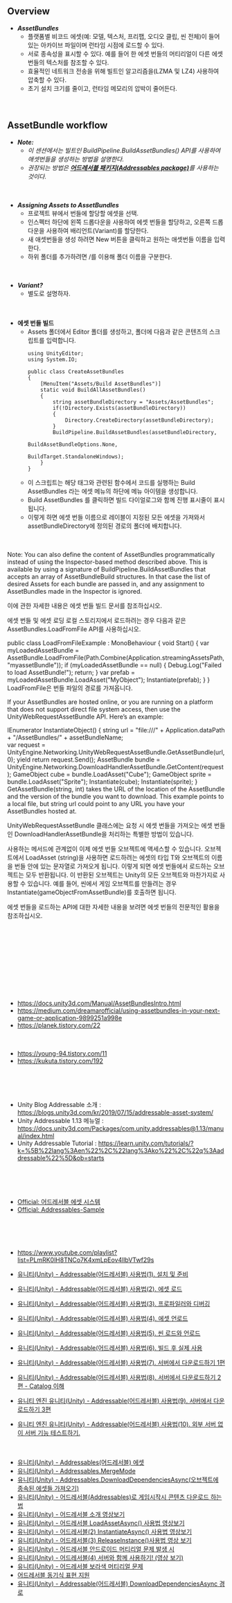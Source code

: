 ## Overview

- ***AssetBundles***
    - 플랫폼별 비코드 에셋(예: 모델, 텍스처, 프리팹, 오디오 클립, 씬 전체)이 들어 있는 아카이브 파일이며 런타임 시점에 로드할 수 있다.
    - 서로 종속성을 표시할 수 있다. 예를 들어 한 에셋 번들의 머티리얼이 다른 에셋 번들의 텍스처를 참조할 수 있다.
    - 효율적인 네트워크 전송을 위해 빌트인 알고리즘을(LZMA 및 LZ4) 사용하여 압축할 수 있다.
    - 초기 설치 크기를 줄이고, 런타임 메모리의 압박이 줄어든다.


　

## AssetBundle workflow

- ***Note:***
    - *이 센션에서는 빌트인 BuildPipeline.BuildAssetBundles() API를 사용하여 애셋번들을 생성하는 방법을 설명한다.*
    - *권장되는 방법은 [**어드레서블 패키지(Addressables package)**](https://docs.unity3d.com/Packages/com.unity.addressables@1.21/manual/index.html)를 사용하는 것이다.*


　

- ***Assigning Assets to AssetBundles***
    - 프로젝트 뷰에서 번들에 할당할 에셋을 선택.
    - 인스펙터 하단에 왼쪽 드롭다운을 사용하여 에셋 번들을 할당하고, 오른쪽 드롭다운을 사용하여 배리언트(Variant)를 할당한다.
    - 새 애셋번들을 생성 하려면 New 버튼을 클릭하고 원하는 애셋번들 이름을 입력한다.
    - 하위 폴더를 추가하려면 /를 이용해 폴더 이름을 구분한다.


　

- ***Variant?***
    - 별도로 설명하자.


　

- **에셋 번들 빌드**
    - Assets 폴더에서 Editor 폴더를 생성하고, 폴더에 다음과 같은 콘텐츠의 스크립트를 입력합니다.
        ```
        using UnityEditor;
        using System.IO;

        public class CreateAssetBundles
        {
            [MenuItem("Assets/Build AssetBundles")]
            static void BuildAllAssetBundles()
            {
                string assetBundleDirectory = "Assets/AssetBundles";
                if(!Directory.Exists(assetBundleDirectory))
                {
                    Directory.CreateDirectory(assetBundleDirectory);
                }
                BuildPipeline.BuildAssetBundles(assetBundleDirectory, 
                                                BuildAssetBundleOptions.None, 
                                                BuildTarget.StandaloneWindows);
            }
        }
        ```
    - 이 스크립트는 해당 태그와 관련된 함수에서 코드를 실행하는 Build AssetBundles 라는 에셋 메뉴의 하단에 메뉴 아이템을 생성합니다.
    - Build AssetBundles 를 클릭하면 빌드 다이얼로그와 함께 진행 표시줄이 표시됩니다.
    - 이렇게 하면 에셋 번들 이름으로 레이블이 지정된 모든 에셋을 가져와서 assetBundleDirectory에 정의된 경로의 폴더에 배치합니다.


　


Note: You can also define the content of AssetBundles programmatically instead of using the Inspector-based method described above. This is available by using a signature of BuildPipeline.BuildAssetBundles that accepts an array of AssetBundleBuild structures. In that case the list of desired Assets for each bundle are passed in, and any assignment to AssetBundles made in the Inspector is ignored.

이에 관한 자세한 내용은 에셋 번들 빌드 문서를 참조하십시오.

에셋 번들 및 에셋 로딩
로컬 스토리지에서 로드하려는 경우 다음과 같은 AssetBundles.LoadFromFile API를 사용하십시오.

public class LoadFromFileExample : MonoBehaviour {
    void Start() {
        var myLoadedAssetBundle 
            = AssetBundle.LoadFromFile(Path.Combine(Application.streamingAssetsPath, "myassetBundle"));
        if (myLoadedAssetBundle == null) {
            Debug.Log("Failed to load AssetBundle!");
            return;
        }
        var prefab = myLoadedAssetBundle.LoadAsset<GameObject>("MyObject");
        Instantiate(prefab);
    }
}
LoadFromFile은 번들 파일의 경로를 가져옵니다.

If your AssetBundles are hosted online, or you are running on a platform that does not support direct file system access, then use the UnityWebRequestAssetBundle API. Here’s an example:

IEnumerator InstantiateObject()
{
    string url = "file:///" + Application.dataPath + "/AssetBundles/" + assetBundleName;        
    var request 
        = UnityEngine.Networking.UnityWebRequestAssetBundle.GetAssetBundle(url, 0);
    yield return request.Send();
    AssetBundle bundle = UnityEngine.Networking.DownloadHandlerAssetBundle.GetContent(request);
    GameObject cube = bundle.LoadAsset<GameObject>("Cube");
    GameObject sprite = bundle.LoadAsset<GameObject>("Sprite");
    Instantiate(cube);
    Instantiate(sprite);
}
GetAssetBundle(string, int) takes the URL of the location of the AssetBundle and the version of the bundle you want to download. This example points to a local file, but string url could point to any URL you have your AssetBundles hosted at.

UnityWebRequestAssetBundle 클래스에는 요청 시 에셋 번들을 가져오는 에셋 번들인 DownloadHandlerAssetBundle을 처리하는 특별한 방법이 있습니다.

사용하는 메서드에 관계없이 이제 에셋 번들 오브젝트에 액세스할 수 있습니다. 오브젝트에서 LoadAsset<T> (string)을 사용하면 로드하려는 에셋의 타입 T와 오브젝트의 이름을 번들 안에 있는 문자열로 가져오게 됩니다. 이렇게 되면 에셋 번들에서 로드하는 오브젝트는 모두 반환됩니다. 이 반환된 오브젝트는 Unity의 모든 오브젝트와 마찬가지로 사용할 수 있습니다. 예를 들어, 씬에서 게임 오브젝트를 만들려는 경우 Instantiate(gameObjectFromAssetBundle)를 호출하면 됩니다.

에셋 번들을 로드하는 API에 대한 자세한 내용을 보려면 에셋 번들의 전문적인 활용을 참조하십시오.

























　

　

　

　

　


- https://docs.unity3d.com/Manual/AssetBundlesIntro.html
- https://medium.com/dreamarofficial/using-assetbundles-in-your-next-game-or-application-9899251a998e
- https://planek.tistory.com/22


　

- https://young-94.tistory.com/11
- https://kukuta.tistory.com/192

　

　

- Unity Blog Addressable 소개 : https://blogs.unity3d.com/kr/2019/07/15/addressable-asset-system/
- Unity Addressable 1.13 메뉴얼 : https://docs.unity3d.com/Packages/com.unity.addressables@1.13/manual/index.html
- Unity Addressable Tutorial : https://learn.unity.com/tutorials/?k=%5B%22lang%3Aen%22%2C%22lang%3Ako%22%2C%22q%3Aaddressable%22%5D&ob=starts

　

　

- [Official: 어드레서블 에셋 시스템](https://blog.unity.com/kr/games/addressable-asset-system)
- [Official: Addressables-Sample](https://github.com/Unity-Technologies/Addressables-Sample)

　

　

- https://www.youtube.com/playlist?list=PLmRK0lH8TNCo7K4xmLpEov4llbVTwf29s

- [유니티(Unity) - Addressable(어드레서블) 사용법(1). 설치 및 준비](https://blog.naver.com/cdw0424/221636733877)
- [유니티(Unity) - Addressable(어드레서블) 사용법(2). 에셋 로드](https://blog.naver.com/cdw0424/221636783259)
- [유니티(Unity) - Addressable(어드레서블) 사용법(3). 프로파일러와 디버깅](https://blog.naver.com/cdw0424/221636822258)
- [유니티(Unity) - Addressable(어드레서블) 사용법(4). 에셋 언로드](https://blog.naver.com/cdw0424/221637349195)
- [유니티(Unity) - Addressable(어드레서블) 사용법(5). 씬 로드와 언로드](https://blog.naver.com/cdw0424/221637763395)
- [유니티(Unity) - Addressable(어드레서블) 사용법(6). 빌드 후 실제 사용](https://blog.naver.com/cdw0424/221638017138)
- [유니티(Unity) - Addressable(어드레서블) 사용법(7). 서버에서 다운로드하기 1편](https://blog.naver.com/cdw0424/221755856111)
- [유니티(Unity) - Addressable(어드레서블) 사용법(8). 서버에서 다운로드하기 2편 - Catalog 이해](https://blog.naver.com/cdw0424/221756844361)
- [유니티 엔진 유니티(Unity) - Addressable(어드레서블) 사용법(9). 서버에서 다운로드하기 3편](https://blog.naver.com/cdw0424/221764918184)
- [유니티 엔진 유니티(Unity) - Addressable(어드레서블) 사용법(10). 외부 서버 없이 서버 기능 테스트하기.](https://blog.naver.com/cdw0424/222090659316)

　

- [유니티(Unity) - Addressables(어드레서블) 에셋](https://blog.naver.com/cdw0424/221630503021)
- [유니티(Unity) - Addressables.MergeMode](https://blog.naver.com/cdw0424/221637975547)
- [유니티(Unity) - Addressables.DownloadDependenciesAsync(오브젝트에 종속된 에셋들 가져오기)](https://blog.naver.com/cdw0424/221651296509)
- [유니티(Unity) - 어드레서블(Addressables)로 게임시작시 콘텐츠 다운로드 하는 법](https://blog.naver.com/cdw0424/221715381599)
- [유니티(Unity) - 어드레서블 소개 영상보기](https://blog.naver.com/cdw0424/221721464836)
- [유니티(Unity) - 어드레서블 LoadAssetAsync() 사용법 영상보기](https://blog.naver.com/cdw0424/221725042422)
- [유니티(Unity) - 어드레서블(2) InstantiateAsync() 사용법 영상보기](https://blog.naver.com/cdw0424/221748882936)
- [유니티(Unity) - 어드레서블(3) ReleaseInstance()사용법 영상 보기](https://blog.naver.com/cdw0424/221751617965)
- [유니티(Unity) - 어드레서블 안드로이드 머티리얼 문제 발생 시](https://blog.naver.com/cdw0424/221754866636)
- [유니티(Unity) - 어드레서블(4) 서버와 함께 사용하기! (영상 보기)](https://blog.naver.com/cdw0424/221782318097)
- [유니티(Unity) - 어드레서블 보라색 머티리얼 문제](https://blog.naver.com/cdw0424/222102502420)
- [어드레서블 동기식 표현 지원](https://blog.naver.com/cdw0424/222431929501)
- [유니티(Unity) - Addressable(어드레서블) DownloadDependenciesAsync 경로](https://blog.naver.com/cdw0424/222593119206)



　

　

　

　

　

　

　

　

　

　

　

　

- [사원수 공부 자료](https://blog.naver.com/cdw0424/221787035761)
